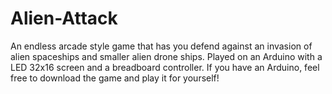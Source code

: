 # Alien-Attack
An endless arcade style game that has you defend against an invasion of alien spaceships and smaller alien drone ships. Played on an Arduino with a LED 32x16 screen and a breadboard controller. If you have an Arduino, feel free to download the game and play it for yourself!
